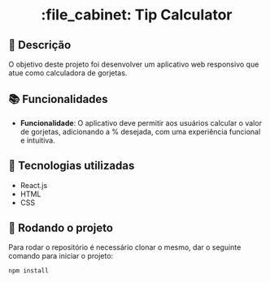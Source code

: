 <h1 align="center">:file_cabinet: Tip Calculator</h1>

## :memo: Descrição
O objetivo deste projeto foi desenvolver um aplicativo web responsivo que atue como calculadora de gorjetas. 

## :books: Funcionalidades
* <b>Funcionalidade</b>: O aplicativo deve permitir aos usuários calcular o valor de gorjetas, adicionando a % desejada, com uma experiência funcional e intuitiva.

## :wrench: Tecnologias utilizadas
* React.js
* HTML
* CSS

## :rocket: Rodando o projeto
Para rodar o repositório é necessário clonar o mesmo, dar o seguinte comando para iniciar o projeto:
```
npm install
```
